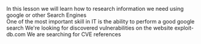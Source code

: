 In this lesson we will learn how to research information we need using google or other Search Engines<br/>
One of the most important skill in IT is the ability to perform a good google search
We're looking for discovered vulnerabilities on the website exploit-db.com
We are searching for CVE references
